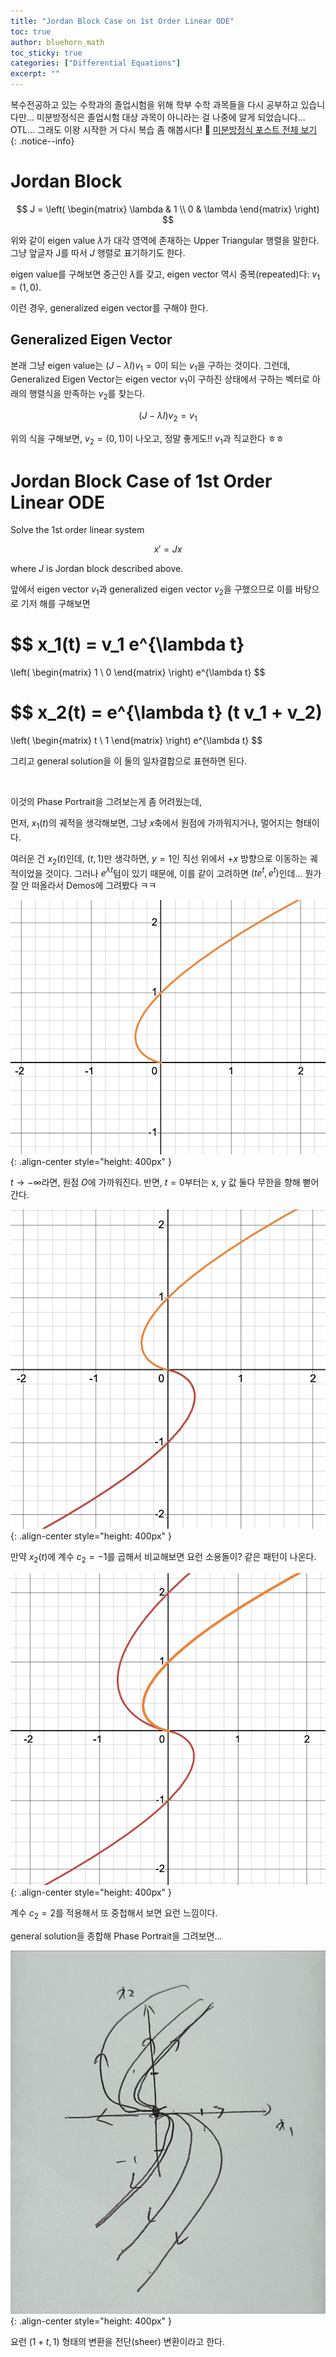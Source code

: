 ```yaml
---
title: "Jordan Block Case on 1st Order Linear ODE"
toc: true
author: bluehorn_math
toc_sticky: true
categories: ["Differential Equations"]
excerpt: ""
---
```


복수전공하고 있는 수학과의 졸업시험을 위해 학부 수학 과목들을 다시 공부하고 있습니다만... 미분방정식은 졸업시험 대상 과목이 아니라는 걸 나중에 알게 되었습니다... OTL... 그래도 이왕 시작한 거 다시 복습 좀 해봅시다! 🏃 [미분방정식 포스트 전체 보기](/categories/differential-equations)
{: .notice--info}

# Jordan Block

$$
J = \left(
\begin{matrix}
\lambda & 1 \\
0 & \lambda
\end{matrix}
\right)
$$

위와 같이 eigen value $\lambda$가 대각 영역에 존재하는 Upper Triangular 행렬을 말한다. 그냥 앞글자 J를 따서 $J$ 행렬로 표기하기도 한다.

eigen value를 구해보면 중근인 $\lambda$를 갖고, eigen vector 역시 중복(repeated)다: $v_1 = (1, 0)$.

이런 경우, generalized eigen vector를 구해야 한다.

## Generalized Eigen Vector

본래 그냥 eigen value는 $(J - \lambda I) v_1 = 0$이 되는 $v_1$을 구하는 것이다. 그런데, Generalized Eigen Vector는 eigen vector $v_1$이 구하진 상태에서 구하는 벡터로 아래의 행렬식을 만족하는 $v_2$를 찾는다.

$$
(J - \lambda I) v_2 = v_1
$$

위의 식을 구해보면, $v_2 = (0, 1)$이 나오고, 정말 좋게도!! $v_1$과 직교한다 ㅎㅎ

# Jordan Block Case of 1st Order Linear ODE

<div class="problem" markdown="1">

Solve the 1st order linear system

$$
x' = J x
$$

where $J$ is Jordan block described above.

</div>

<div class="proof" markdown="1">

앞에서 eigen vector $v_1$과 generalized eigen vector $v_2$을 구했으므로 이를 바탕으로 기저 해를 구해보면

$$
x_1(t) = v_1 e^{\lambda t}
=
\left(
\begin{matrix}
1 \\
0
\end{matrix}
\right)
e^{\lambda t}
$$

$$
x_2(t) =
e^{\lambda t} (t v_1 + v_2)
=
\left(
\begin{matrix}
t \\
1
\end{matrix}
\right)
e^{\lambda t}
$$

그리고 general solution을 이 둘의 일차결합으로 표현하면 된다.

<br/>

이것의 Phase Portrait을 그려보는게 좀 어려웠는데,

먼저, $x_1(t)$의 궤적을 생각해보면, 그냥 $x$축에서 원점에 가까워지거나, 멀어지는 형태이다.

여러운 건 $x_2(t)$인데, $(t, 1)$만 생각하면, $y=1$인 직선 위에서 $+x$ 방향으로 이동하는 궤적이었을 것이다. 그러나 $e^{\lambda t}$텀이 있기 때문에, 이를 같이 고려하면 $(t e^t, e^t)$인데... 뭔가 잘 안 떠올라서 Demos에 그려봤다 ㅋㅋ

![](/images/mathematics/ordinary-differential-equations/demos-jordan-portrait-1.png){: .align-center style="height: 400px" }

$t \rightarrow -\infty$라면, 원점 $O$에 가까워진다. 반면, $t = 0$부터는 x, y 값 둘다 무한을 향해 뻗어간다.

![](/images/mathematics/ordinary-differential-equations/demos-jordan-portrait-2.png){: .align-center style="height: 400px" }

만약 $x_2(t)$에 계수 $c_2 = -1$를 곱해서 비교해보면 요런 소용돌이? 같은 패턴이 나온다.

![](/images/mathematics/ordinary-differential-equations/demos-jordan-portrait-3.png){: .align-center style="height: 400px" }

계수 $c_2 = 2$를 적용해서 또 중첩해서 보면 요런 느낌이다.

general solution을 종합해 Phase Portrait을 그려보면... 

![](/images/mathematics/ordinary-differential-equations/jordan-block-phase-portrait.jpeg){: .align-center style="height: 400px" }

요런 $(1 + t, 1)$ 형태의 변환을 전단(sheer) 변환이라고 한다.

</div>
